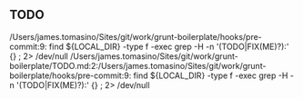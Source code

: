 ## TODO ##
/Users/james.tomasino/Sites/git/work/grunt-boilerplate/hooks/pre-commit:9:	find ${LOCAL_DIR} -type f -exec grep -H -n '(TODO|FIX(ME)?):' {} \; 2> /dev/null 
/Users/james.tomasino/Sites/git/work/grunt-boilerplate/TODO.md:2:/Users/james.tomasino/Sites/git/work/grunt-boilerplate/hooks/pre-commit:9:	find ${LOCAL_DIR} -type f -exec grep -H -n '(TODO|FIX(ME)?):' {} \; 2> /dev/null 
